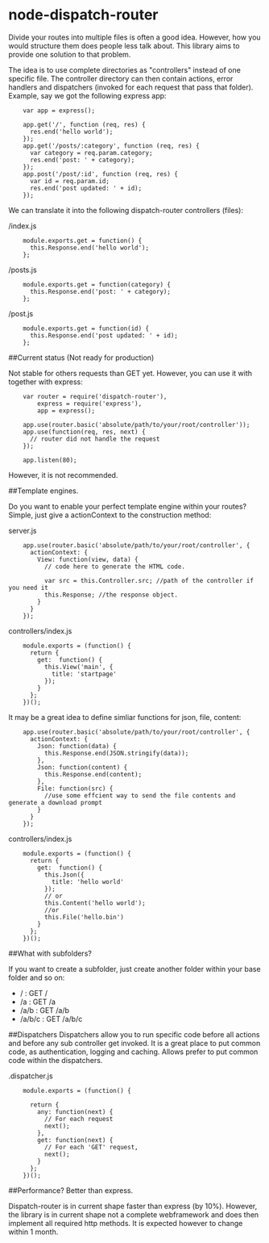 node-dispatch-router
======================

Divide your routes into multiple files is often a good idea. However, how you would
structure them does people less talk about. This library aims to provide one
solution to that problem.

The idea is to use complete directories as "controllers" instead of one specific file.
The controller directory can then contain actions, error handlers and dispatchers (invoked
for each request that pass that folder). Example, say we got the following express app:

        var app = express();
            
        app.get('/', function (req, res) {
          res.end('hello world');
        });
        app.get('/posts/:category', function (req, res) {
          var category = req.param.category;
          res.end('post: ' + category);
        });
        app.post('/post/:id', function (req, res) {
          var id = req.param.id;
          res.end('post updated: ' + id);
        });

 We can translate it into the following dispatch-router controllers (files):

/index.js

        module.exports.get = function() {
          this.Response.end('hello world');
        };

/posts.js

        module.exports.get = function(category) {
          this.Response.end('post: ' + category);
        };

/post.js

        module.exports.get = function(id) {
          this.Response.end('post updated: ' + id);
        };

##Current status (Not ready for production)

Not stable for others requests than GET yet. However, you can use it with together with express:

        var router = require('dispatch-router'),
            express = require('express'),
            app = express();

        app.use(router.basic('absolute/path/to/your/root/controller'));
        app.use(function(req, res, next) {
          // router did not handle the request
        });

        app.listen(80);

However, it is not recommended.

##Template engines.

Do you want to enable your perfect template engine within your routes? Simple, just give a actionContext
to the construction method:

server.js

        app.use(router.basic('absolute/path/to/your/root/controller', {
          actionContext: {
            View: function(view, data) {
              // code here to generate the HTML code.

              var src = this.Controller.src; //path of the controller if you need it
              this.Response; //the response object.
            }
          }
        });


controllers/index.js

        module.exports = (function() {
          return {
            get:  function() {
              this.View('main', {
                title: 'startpage'
              });
            }
          };
        })();


It may be a great idea to define simliar functions for json, file, content:

        app.use(router.basic('absolute/path/to/your/root/controller', {
          actionContext: {
            Json: function(data) {
              this.Response.end(JSON.stringify(data));
            },
            Json: function(content) {
              this.Response.end(content);
            },
            File: function(src) {
              //use some effcient way to send the file contents and generate a download prompt
            }
          }
        });


controllers/index.js

        module.exports = (function() {
          return {
            get:  function() {
              this.Json({
                title: 'hello world'
              });
              // or
              this.Content('hello world');
              //or
              this.File('hello.bin')
            }
          };
        })();


##What with subfolders? 

If you want to create a subfolder, just create another folder within your base folder and so on:

- /                 : GET /
- /a                : GET /a
- /a/b              : GET /a/b
- /a/b/c            : GET /a/b/c


##Dispatchers
Dispatchers allow you to run specific code before all actions and before any sub controller get invoked.
It is a great place to put common code, as authentication, logging and caching.
Allows prefer to put common code within the dispatchers.

.dispatcher.js

        module.exports = (function() {

          return {
            any: function(next) {
              // For each request
              next();
            },
            get: function(next) { 
              // For each 'GET' request,
              next();
            }
          };
        })();


##Performance? Better than express.

Dispatch-router is in current shape faster than express (by 10%). However, the library
is in current shape not a complete webframework and does then implement all required http methods.
It is expected however to change within 1 month.